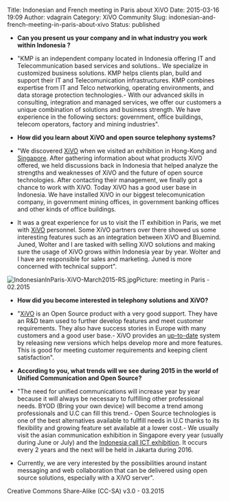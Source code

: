 Title: Indonesian and French meeting in Paris about XiVO
Date: 2015-03-16 19:09
Author: vdagrain
Category: XiVO Community
Slug: indonesian-and-french-meeting-in-paris-about-xivo
Status: published

-   **Can you present us your company and in what industry you work
    within Indonesia ?**

- "KMP is an independent company located in Indonesia offering IT and
Telecommunication based services and solutions.. We specialize in
customized business solutions. KMP helps clients plan, build and support
their IT and Telecomunication infrastructures. KMP combines expertise
from IT and Telco networking, operating environments, and data storage
protection technologies.- With our advanced skills in consulting,
integration and managed services, we offer our customers a unique
combination of solutions and business strength. We have experience in
the following sectors: government, office buildings, telecom operators,
factory and mining industries".

-   **How did you learn about XiVO and open source telephony systems?**

- "We discovered [XiVO](http://www.xivo.io/) when we visited an
exhibition in Hong-Kong and
[Singapore](http://www.avencall.com/en/avencall-at-the-communicasia-show-2013-in-singapore).
After gathering information about what products XiVO offered, we held
discussions back in Indonesia that helped analyze the strengths and
weaknesses of XiVO and the future of open source technologies. After
contacting their management, we finally got a chance to work with XiVO.
Today XiVO has a good user base in Indonesia. We have installed XiVO in
our biggest telecomunication company, in government mining offices, in
government banking offices and other kinds of office buildings.

- It was a great experience for us to visit the IT exhibition in Paris,
we met with [XiVO](http://www.xivo.io/) personnel. Some XiVO partners
over there showed us some interesting features such as an integration
between XiVO and Bluemind. Juned, Wolter and I are tasked with selling
XiVO solutions and making sure the usage of XiVO grows within Indonesia
year by year. Wolter and I have are responsible for sales and marketing.
Juned is more concerned with technical support".

![IndonesianInParis-XiVO-March2015-RS.jpg](/public/IndonesianInParis-XiVO-March2015-RS.jpg "IndonesianInParis-XiVO-March2015-RS.jpg, march. 2015")Picture:
meeting in Paris - 02.2015

-   **How did you become interested in telephony solutions and XiVO?**

- "[XiVO](http://www.xivo.io/) is an Open Source product with a very
good support. They have an R&D team used to further develop features and
meet customer requirements. They also have success stories in Europe
with many customers and a good user base.- XiVO provides an
[up-to-date](http://xivo.readthedocs.org/en/stable/) system by releasing
new versions which helps develop more and more features. This is good
for meeting customer requirements and keeping client satisfaction".

-   **According to you, what trends will we see during 2015 in the world
    of Unified Communication and Open Source?**

- "The need for unified communications will increase year by year
because it will always be necessary to fulfilling other professional
needs. BYOD (Bring your own device) will become a trend among
professionals and U.C can fill this trend.- Open Source technologies is
one of the best alternatives available to fullfill needs in U.C thanks
to its flexibility and growing feature set available at a lower cost.-
We usually visit the asian communication exhibition in Singapore every
year (usually during June or July) and the [Indonesia call ICT
exhibition](http://www.ictindo.com). It occurs every 2 years and the
next will be held in Jakarta during 2016.

- Currently, we are very interested by the possibilities around instant
messaging and web collaboration that can be delivered using open source
solutions, especially with a XiVO server".

Creative Commons Share-Alike (CC-SA) v3.0 - 03.2015

</p>

